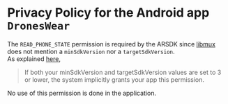 # Privacy Policy for the Android app `DronesWear`

The `READ_PHONE_STATE` permission is required by the ARSDK since
[libmux](https://github.com/Parrot-Developers/libmux/blob/dd3657f82c822a655d9fb79a65cafe72585b7e27/android/build.gradle)
does not mention a `minSdkVersion` nor a `targetSdkVersion`.<br/>
As explained [here](https://developer.android.com/reference/android/Manifest.permission.html#READ_PHONE_STATE),

> If both your minSdkVersion and targetSdkVersion values are set to 3 or lower,
the system implicitly grants your app this permission.


No use of this permission is done in the application.